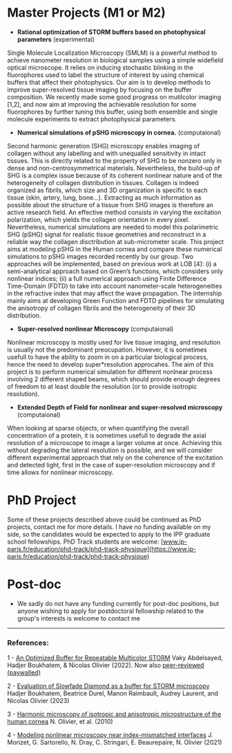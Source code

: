 
# Master Projects (M1 or M2)
- **Rational optimization of STORM buffers based on photophysical parameters** (experimental) 

Single Molecule Localization Microscopy (SMLM) is a powerful method to achieve nanometer resolution in biological samples using a simple widefield optical microscope. It relies on inducing stochastic blinking in the fluorophores used to label the structure of interest by using chemical buffers that affect their photophysics. Our aim is to develop methods to improve super-resolved tissue imaging by focusing on the buffer composition. We recently made some good progress on mutilcolor imaging [1,2], and now aim at improving the achievable resolution for some fluorophores by further tuning this buffer, using both ensemble and single molecule experiments to extract photophysical parameters.

- **Numerical simulations of pSHG microscopy in cornea.** (computaional) 

Second harmonic generation (SHG) microscopy enables imaging of collagen without any labelling and with unequalled sensitivity in intact tissues. This is directly related to the property of SHG to be nonzero only in dense and non-centrosymmetrical materials. Nevertheless, the build-up of SHG is a complex issue because of its coherent nonlinear nature and of the heterogeneity of collagen distribution in tissues. Collagen is indeed organized as fibrils, which size and 3D organization is specific to each tissue (skin, artery, lung, bone…). Extracting as much information as possible about the structure of a tissue from SHG images is therefore an active research field. An effective method consists in varying the excitation polarization, which yields the collagen orientation in every pixel. Nevertheless, numerical simulations are needed to model this polarimetric SHG (pSHG) signal for realistic tissue geometries and reconstruct in a reliable way the collagen disctribution at sub-micrometer scale.
This project aims at modeling pSHG in the Human cornea and compare these numerical simulations to pSHG images recorded recently by our group. Two approaches will be implemented, based on previous work at LOB [4]: 
(i) a semi-analytical approach based on Green’s functions, which considers only nonlinear indices; 
(ii) a full numerical approach using Finite Difference Time-Domain (FDTD) to take into account nanometer-scale heterogeneities in the refractive index that may affect the wave propagation. 
The internship mainly aims at developing Green Function and FDTD pipelines for simulating the anisotropy of collagen fibrils and the heterogeneity of their 3D distribution.

- **Super-resolved nonlinear Microscopy** (computaional) 

Nonlinear microscopy is mostly used for live tissue imaging, and resolution is usually not the predominant preocupation. However, it is sometimes usefull to have the ability to zoom in on a particular biological process, hence the need to develop super*resolution approcahes. The aim of this project is to perform numerical simulation for different nonlnear process involving 2 different shaped beams, which should provide enough degrees of freedom to at least double the resolution (or to provide isotropic resolution).

- **Extended Depth of Field for nonlinear and super-resolved microscopy** (computaional) 

When looking at sparse objects, or when quantifying the overall concentration of a protein, it is sometimes usefull to degrade the axial resolution of a microscope to image a larger volume at once. Achieving this without degrading the lateral resolution is possible, and we will consider different experimental approach that rely on the coherence of the excitation and detected light, first in the case of super-resolution microscopy and if time allows for nonlinear microscopy.  



# PhD Project
Some of these projects described above could be continued as PhD  projects, contact me for more details. I have no funding available on my side, so the candidates would be expected to apply to the IPP graduate school fellowships. PhD Track students are welcome: [www.ip-paris.fr/education/phd-track/phd-track-physique](https://www.ip-paris.fr/education/phd-track/phd-track-physique)



# Post-doc 
- We sadly do not have any funding currently for post-doc positions, but anyone wishing to apply for postdoctoral fellowship related to the group's interests is welcome to contact me

* * *
### References:
1 - [An Optimized Buffer for Repeatable Multicolor STORM](https://www.biorxiv.org/content/10.1101/2022.05.19.491818v1) Vaky Abdelsayed, Hadjer Boukhatem, & Nicolas Olivier (2022). Now also [peer-reviewed  (paywalled)](https://pubs.acs.org/doi/full/10.1021/acsphotonics.2c01249)

2 - [Evaluation of Slowfade Diamond as a buffer for STORM microscopy](https://opg.optica.org/boe/fulltext.cfm?uri=boe-14-2-550) Hadjer Boukhatem, Beatrice Durel, Manon Raimbault, Audrey Laurent, and Nicolas Olivier  (2023)

3 - [Harmonic microscopy of isotropic and anisotropic microstructure of the human cornea](https://www.osapublishing.org/vjbo/fulltext.cfm?uri=oe-18-5-5028) N. Olivier, et al. (2010)

4 - [Modeling nonlinear microscopy near index-mismatched interfaces](https://www.osapublishing.org/optica/fulltext.cfm?uri=optica-8-7-944) J. Morizet, G. Sartorello, N. Dray, C. Stringari, E. Beaurepaire, N. Olivier  (2021)
